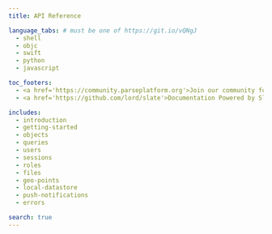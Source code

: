 ```yaml
---
title: API Reference

language_tabs: # must be one of https://git.io/vQNgJ
  - shell
  - objc
  - swift
  - python
  - javascript

toc_footers:
  - <a href='https://community.parseplatform.org'>Join our community forum</a>
  - <a href='https://github.com/lord/slate'>Documentation Powered by Slate</a>

includes:
  - introduction
  - getting-started
  - objects
  - queries
  - users
  - sessions
  - roles
  - files
  - geo-points
  - local-datastore
  - push-notifications
  - errors

search: true
---
```

